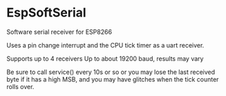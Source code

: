 # EspSoftSerial
Software serial receiver for ESP8266

Uses a pin change interrupt and the CPU tick timer as a uart receiver.

Supports up to 4 receivers
Up to about 19200 baud, results may vary

Be sure to call service() every 10s or so or you may lose the last received byte if it has a high MSB, and you may have glitches when the tick counter rolls over.
